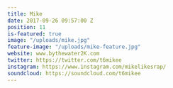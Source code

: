 ```yaml
---
title: Mike
date: 2017-09-26 09:57:00 Z
position: 11
is-featured: true
image: "/uploads/mike.jpg"
feature-image: "/uploads/mike-feature.jpg"
website: www.bythewater2K.com
twitter: https://twitter.com/t6mikee
instagram: https://www.instagram.com/mikelikesrap/
soundcloud: https://soundcloud.com/t6mikee
---
```


